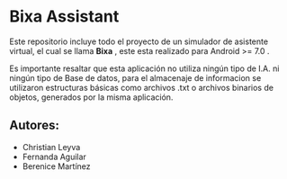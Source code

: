 # Bixa Assistant
Este repositorio incluye todo el proyecto de un simulador de asistente virtual, el cual se llama **Bixa** , este esta realizado para Android >= 7.0 . 

Es importante resaltar que esta aplicación no utiliza ningún tipo de I.A. ni ningún tipo de Base de datos, para el almacenaje de informacion se utilizaron estructuras básicas como archivos .txt o archivos binarios de objetos, generados por la misma aplicación.

## Autores:

 - Christian Leyva
 - Fernanda Aguilar
 - Berenice Martínez 
